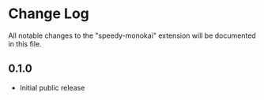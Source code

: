 # Change Log
All notable changes to the "speedy-monokai" extension will be documented in this file.

## 0.1.0
- Initial public release
